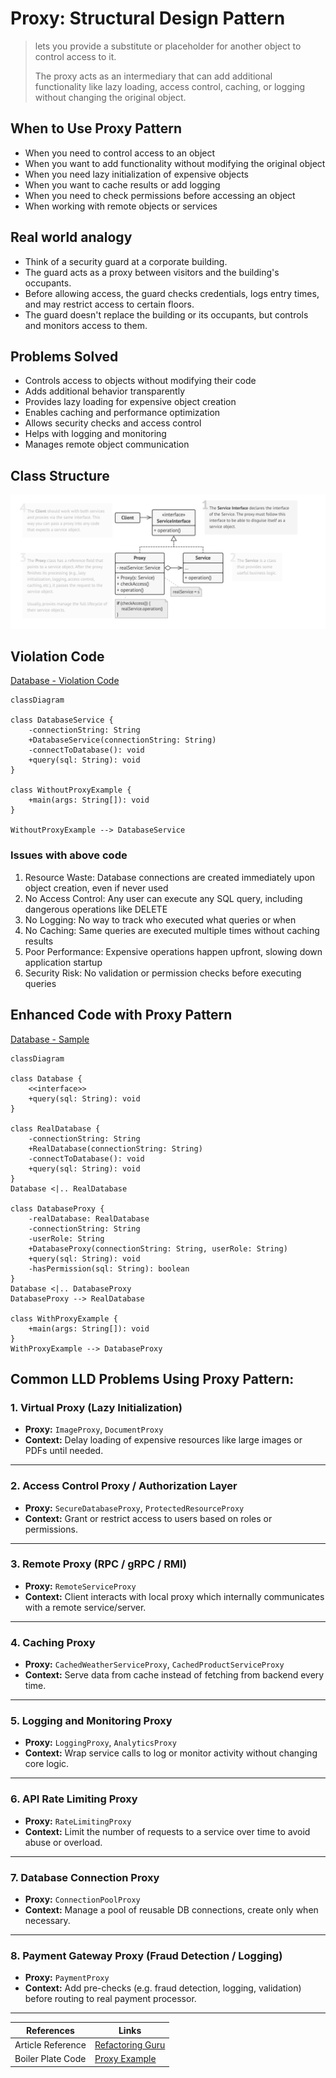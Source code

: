 # Proxy: Structural Design Pattern

> lets you provide a substitute or placeholder for another object to control access to it.
> 
> The proxy acts as an intermediary that can add additional functionality like lazy loading, access control, caching, or logging without changing the original object.

## When to Use Proxy Pattern

- When you need to control access to an object
- When you want to add functionality without modifying the original object
- When you need lazy initialization of expensive objects
- When you want to cache results or add logging
- When you need to check permissions before accessing an object
- When working with remote objects or services

## Real world analogy
  
- Think of a security guard at a corporate building. 
- The guard acts as a proxy between visitors and the building's occupants. 
- Before allowing access, the guard checks credentials, logs entry times, and may restrict access to certain floors. 
- The guard doesn't replace the building or its occupants, but controls and monitors access to them.

## Problems Solved
- Controls access to objects without modifying their code 
- Adds additional behavior transparently 
- Provides lazy loading for expensive object creation 
- Enables caching and performance optimization 
- Allows security checks and access control 
- Helps with logging and monitoring
- Manages remote object communication

## Class Structure

![proxy-class-structure.png](../../images/structure/proxy.png)

## Violation Code

[Database - Violation Code](../../code/designPatterns/proxy/ProxyViolation.java)

```mermaid
classDiagram

class DatabaseService {
    -connectionString: String
    +DatabaseService(connectionString: String)
    -connectToDatabase(): void
    +query(sql: String): void
}

class WithoutProxyExample {
    +main(args: String[]): void
}

WithoutProxyExample --> DatabaseService

```
### Issues with above code
1. Resource Waste: Database connections are created immediately upon object creation, even if never used
2. No Access Control: Any user can execute any SQL query, including dangerous operations like DELETE
3. No Logging: No way to track who executed what queries or when
4. No Caching: Same queries are executed multiple times without caching results
5. Poor Performance: Expensive operations happen upfront, slowing down application startup
6. Security Risk: No validation or permission checks before executing queries


## Enhanced Code with Proxy Pattern
[Database - Sample](../../code/designPatterns/proxy/ProxySample.java)

```mermaid
classDiagram

class Database {
    <<interface>>
    +query(sql: String): void
}

class RealDatabase {
    -connectionString: String
    +RealDatabase(connectionString: String)
    -connectToDatabase(): void
    +query(sql: String): void
}
Database <|.. RealDatabase

class DatabaseProxy {
    -realDatabase: RealDatabase
    -connectionString: String
    -userRole: String
    +DatabaseProxy(connectionString: String, userRole: String)
    +query(sql: String): void
    -hasPermission(sql: String): boolean
}
Database <|.. DatabaseProxy
DatabaseProxy --> RealDatabase

class WithProxyExample {
    +main(args: String[]): void
}
WithProxyExample --> DatabaseProxy

```

## Common LLD Problems Using Proxy Pattern:


### 1. Virtual Proxy (Lazy Initialization)
- **Proxy:** `ImageProxy`, `DocumentProxy`
- **Context:** Delay loading of expensive resources like large images or PDFs until needed.

---

### 2. Access Control Proxy / Authorization Layer
- **Proxy:** `SecureDatabaseProxy`, `ProtectedResourceProxy`
- **Context:** Grant or restrict access to users based on roles or permissions.

---

### 3. Remote Proxy (RPC / gRPC / RMI)
- **Proxy:** `RemoteServiceProxy`
- **Context:** Client interacts with local proxy which internally communicates with a remote service/server.

---

### 4. Caching Proxy
- **Proxy:** `CachedWeatherServiceProxy`, `CachedProductServiceProxy`
- **Context:** Serve data from cache instead of fetching from backend every time.

---

### 5. Logging and Monitoring Proxy
- **Proxy:** `LoggingProxy`, `AnalyticsProxy`
- **Context:** Wrap service calls to log or monitor activity without changing core logic.

---

### 6. API Rate Limiting Proxy
- **Proxy:** `RateLimitingProxy`
- **Context:** Limit the number of requests to a service over time to avoid abuse or overload.

---

### 7. Database Connection Proxy
- **Proxy:** `ConnectionPoolProxy`
- **Context:** Manage a pool of reusable DB connections, create only when necessary.

---

### 8. Payment Gateway Proxy (Fraud Detection / Logging)
- **Proxy:** `PaymentProxy`
- **Context:** Add pre-checks (e.g. fraud detection, logging, validation) before routing to real payment processor.

---

| References | Links                                                              |
|------------|--------------------------------------------------------------------|
| Article Reference | [Refactoring Guru](https://refactoring.guru/design-patterns/proxy) |
| Boiler Plate Code | [Proxy Example](../../code/designPatterns/proxy/ProxyExample.java) |





